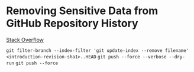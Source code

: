 # Removing Sensitive Data from GitHub Repository History
[Stack Overflow](https://stackoverflow.com/a/872700)

`git filter-branch --index-filter 'git update-index --remove filename' <introduction-revision-sha1>..HEAD`
`git push --force --verbose --dry-run`
`git push --force`
